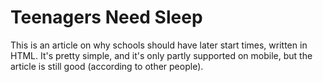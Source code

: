 # Teenagers Need Sleep

This is an article on why schools should have later start times, written in HTML. It's pretty simple, and it's only partly supported on mobile, but the article is still good (according to other people).  
